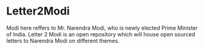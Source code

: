 Letter2Modi
===========

Modi here reffers to Mr. Narendra Modi, who is newly elected Prime Minister of India. Letter 2 Modi is an open repository which will house open sourced letters to Narendra Modi on different themes.
